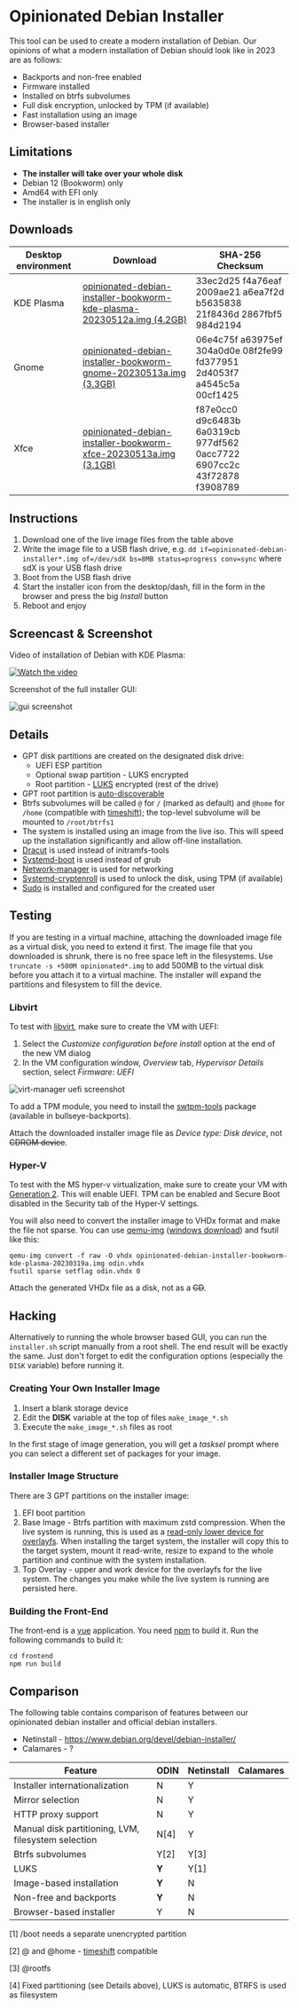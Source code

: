 # Opinionated Debian Installer

This tool can be used to create a modern installation of Debian. 
Our opinions of what a modern installation of Debian should look like in 2023 are as follows:

 - Backports and non-free enabled
 - Firmware installed
 - Installed on btrfs subvolumes
 - Full disk encryption, unlocked by TPM (if available)
 - Fast installation using an image
 - Browser-based installer
  
## Limitations

 - **The installer will take over your whole disk**
 - Debian 12 (Bookworm) only
 - Amd64 with EFI only
 - The installer is in english only

## Downloads

| Desktop environment | Download                                                                                                                                                                                                                | SHA-256 Checksum                                                        |
|---------------------|-------------------------------------------------------------------------------------------------------------------------------------------------------------------------------------------------------------------------|-------------------------------------------------------------------------|
| KDE Plasma          | [opinionated-debian-installer-bookworm-kde-plasma-20230512a.img (4.2GB)](https://objectstorage.eu-frankfurt-1.oraclecloud.com/n/fr2rf1wke5iq/b/public/o/opinionated-debian-installer-bookworm-kde-plasma-20230512a.img) | 33ec2d25 f4a76eaf 2009ae21 a6ea7f2d b5635838 21f8436d 2867fbf5 984d2194 |
| Gnome               | [opinionated-debian-installer-bookworm-gnome-20230513a.img (3.3GB)](https://objectstorage.eu-frankfurt-1.oraclecloud.com/n/fr2rf1wke5iq/b/public/o/opinionated-debian-installer-bookworm-gnome-20230513a.img)           | 06e4c75f a63975ef 304a0d0e 08f2fe99 fd377951 2d4053f7 a4545c5a 00cf1425 |
| Xfce                | [opinionated-debian-installer-bookworm-xfce-20230513a.img (3.1GB)](https://objectstorage.eu-frankfurt-1.oraclecloud.com/n/fr2rf1wke5iq/b/public/o/opinionated-debian-installer-bookworm-xfce-20230513a.img)             | f87e0cc0 d9c6483b 6a0319cb 977df562 0acc7722 6907cc2c 43f72878 f3908789 |

## Instructions

1. Download one of the live image files from the table above
2. Write the image file to a USB flash drive, e.g. `dd if=opinionated-debian-installer*.img of=/dev/sdX bs=8MB status=progress conv=sync` where sdX is your USB flash drive 
3. Boot from the USB flash drive
4. Start the installer icon from the desktop/dash, fill in the form in the browser and press the big _Install_ button
5. Reboot and enjoy

## Screencast & Screenshot

Video of installation of Debian with KDE Plasma:

[![Watch the video](https://img.youtube.com/vi/sbnKvGMcagI/maxresdefault.jpg)](https://youtu.be/sbnKvGMcagI)

Screenshot of the full installer GUI:

![gui screenshot](readme-files/gui.png)

## Details

- GPT disk partitions are created on the designated disk drive: 
  - UEFI ESP partition
  - Optional swap partition - LUKS encrypted
  - Root partition - [LUKS](https://cryptsetup-team.pages.debian.net/cryptsetup/README.Debian.html) encrypted (rest of the drive)
- GPT root partition is [auto-discoverable](https://www.freedesktop.org/software/systemd/man/systemd-gpt-auto-generator.html)
- Btrfs subvolumes will be called `@` for `/` (marked as default) and `@home` for `/home` (compatible with [timeshift](https://github.com/teejee2008/timeshift#supported-system-configurations)); the top-level subvolume will be mounted to `/root/btrfs1`
- The system is installed using an image from the live iso. This will speed up the installation significantly and allow off-line installation.
- [Dracut](https://github.com/dracutdevs/dracut/wiki/) is used instead of initramfs-tools
- [Systemd-boot](https://www.freedesktop.org/wiki/Software/systemd/systemd-boot/) is used instead of grub
- [Network-manager](https://wiki.debian.org/NetworkManager) is used for networking
- [Systemd-cryptenroll](https://www.freedesktop.org/software/systemd/man/systemd-cryptenroll.html#--tpm2-device=PATH) is used to unlock the disk, using TPM (if available)
- [Sudo](https://wiki.debian.org/sudo) is installed and configured for the created user 

## Testing

If you are testing in a virtual machine, attaching the downloaded image file as a virtual disk, you need to extend it first.
The image file that you downloaded is shrunk, there is no free space left in the filesystems.
Use `truncate -s +500M opinionated*.img` to add 500MB to the virtual disk before you attach it to a virtual machine.
The installer will expand the partitions and filesystem to fill the device.

### Libvirt

To test with [libvirt](https://libvirt.org/), make sure to create the VM with UEFI:

1. Select the _Customize configuration before install_ option at the end of the new VM dialog
2. In the VM configuration window, _Overview_ tab, _Hypervisor Details_ section, select _Firmware_: _UEFI_

![virt-manager uefi screenshot](readme-files/virt-manager-uefi.png)

To add a TPM module, you need to install the [swtpm-tools](https://packages.debian.org/bullseye-backports/swtpm-tools) package (available in bullseye-backports).

Attach the downloaded installer image file as _Device type: Disk device_, not ~~CDROM device~~.

### Hyper-V

To test with the MS hyper-v virtualization, make sure to create your VM with [Generation 2](https://learn.microsoft.com/en-us/windows-server/virtualization/hyper-v/plan/Should-I-create-a-generation-1-or-2-virtual-machine-in-Hyper-V). 
This will enable UEFI.
TPM can be enabled and Secure Boot disabled in the Security tab of the Hyper-V settings.

You will also need to convert the installer image to VHDx format and make the file not sparse.
You can use [qemu-img](https://www.qemu.org/docs/master/tools/qemu-img.html) ([windows download](https://qemu.weilnetz.de/w64/)) and fsutil like this:

    qemu-img convert -f raw -O vhdx opinionated-debian-installer-bookworm-kde-plasma-20230319a.img odin.vhdx
    fsutil sparse setflag odin.vhdx 0

Attach the generated VHDx file as a disk, not as a ~~CD~~.

## Hacking

Alternatively to running the whole browser based GUI, you can run the `installer.sh` script manually from a root shell.
The end result will be exactly the same.
Just don't forget to edit the configuration options (especially the `DISK` variable) before running it.

### Creating Your Own Installer Image

 1. Insert a blank storage device
 2. Edit the **DISK** variable at the top of files `make_image_*.sh`
 3. Execute the `make_image_*.sh` files as root

In the first stage of image generation, you will get a _tasksel_ prompt where you can select a different set of packages for your image.

### Installer Image Structure

There are 3 GPT partitions on the installer image:

 1. EFI boot partition
 2. Base Image - Btrfs partition with maximum zstd compression. 
    When the live system is running, this is used as a [read-only lower device for overlayfs](https://docs.kernel.org/filesystems/overlayfs.html). 
    When installing the target system, the installer will copy this to the target system, mount it read-write, resize to expand to the whole partition and continue with the system installation.
 3. Top Overlay - upper and work device for the overlayfs for the live system. The changes you make while the live system is running are persisted here.

### Building the Front-End

The front-end is a [vue](https://vuejs.org/) application. 
You need [npm](https://www.npmjs.com/) to build it.
Run the following commands to build it:

    cd frontend
    npm run build

## Comparison

The following table contains comparison of features between our opinionated debian installer and official debian installers.

* Netinstall - https://www.debian.org/devel/debian-installer/
* Calamares - ?

| Feature                                             | ODIN  | Netinstall | Calamares |
|-----------------------------------------------------|-------|------------|-----------|
| Installer internationalization                      | N     | Y          |           |
| Mirror selection                                    | N     | Y          |           |
| HTTP proxy support                                  | N     | Y          |           |
| Manual disk partitioning, LVM, filesystem selection | N[4]  | Y          |           |
| Btrfs subvolumes                                    | Y[2]  | Y[3]       |           |
| LUKS                                                | **Y** | Y[1]       |           |
| Image-based installation                            | **Y** | N          |           |
| Non-free and backports                              | **Y** | N          |           |
| Browser-based installer                             | Y     | N          |           |

[1] /boot needs a separate unencrypted partition

[2] @ and @home - [timeshift](https://github.com/teejee2008/timeshift#supported-system-configurations) compatible

[3] @rootfs

[4] Fixed partitioning (see Details above), LUKS is automatic, BTRFS is used as filesystem

